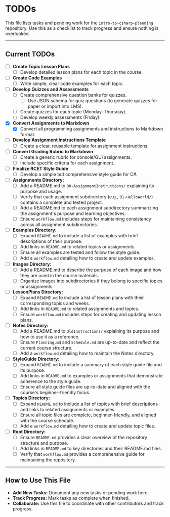 # TODOs

This file lists tasks and pending work for the `intro-to-csharp-planning` repository. Use this as a checklist to track progress and ensure nothing is overlooked.

---

## Current TODOs

- [ ] **Create Topic Lesson Plans**
  - [ ] Develop detailed lesson plans for each topic in the course.

- [ ] **Create Code Examples**
  - [ ] Write simple, clear code examples for each topic.

- [ ] **Develop Quizzes and Assessments**
  - [ ] Create comprehensive question banks for quizzes.
    - [ ] Use JSON schema for quiz questions (to generate quizzes for paper or import into LMS).
  - [ ] Create quizzes for each topic (Monday–Thursday).
  - [ ] Develop weekly assessments (Friday).

- [x] **Convert Assignments to Markdown**
  - [x] Convert all programming assignments and instructions to Markdown format.

- [ ] **Develop Assignment Instructions Template**
  - [ ] Create a clear, reusable template for assignment instructions.

- [ ] **Convert Grading Rubric to Markdown**
  - [ ] Create a generic rubric for console/GUI assignments.
  - [ ] Include specific criteria for each assignment.

- [ ] **Finalize RCET Style Guide**
  - [ ] Develop a simple but comprehensive style guide for C#.

- [ ] **Assignments Directory:**
  - [ ] Add a README.md to `00-AssignmentInstructions/` explaining its purpose and usage.
  - [ ] Verify that each assignment subdirectory (e.g., `01-HelloWorld/`) contains a complete and tested project.
  - [ ] Add a README.md to each assignment subdirectory summarizing the assignment's purpose and learning objectives.
  - [ ] Ensure `workflow.md` includes steps for maintaining consistency across all assignment subdirectories.

- [ ] **Examples Directory:**
  - [ ] Expand `README.md` to include a list of examples with brief descriptions of their purpose.
  - [ ] Add links in `README.md` to related topics or assignments.
  - [ ] Ensure all examples are tested and follow the style guide.
  - [ ] Add a `workflow.md` detailing how to create and update examples.

- [ ] **Images Directory:**
  - [ ] Add a README.md to describe the purpose of each image and how they are used in the course materials.
  - [ ] Organize images into subdirectories if they belong to specific topics or assignments.

- [ ] **LessonPlans Directory:**
  - [ ] Expand `README.md` to include a list of lesson plans with their corresponding topics and weeks.
  - [ ] Add links in `README.md` to related assignments and topics.
  - [ ] Ensure `workflow.md` includes steps for creating and updating lesson plans.

- [ ] **Notes Directory:**
  - [ ] Add a README.md to `OldInstructions/` explaining its purpose and how to use it as a reference.
  - [ ] Ensure `Planning.md` and `Schedule.md` are up-to-date and reflect the current course structure.
  - [ ] Add a `workflow.md` detailing how to maintain the Notes directory.

- [ ] **StyleGuide Directory:**
  - [ ] Expand `README.md` to include a summary of each style guide file and its purpose.
  - [ ] Add links in `README.md` to examples or assignments that demonstrate adherence to the style guide.
  - [ ] Ensure all style guide files are up-to-date and aligned with the course's beginner-friendly focus.

- [ ] **Topics Directory:**
  - [ ] Expand `README.md` to include a list of topics with brief descriptions and links to related assignments or examples.
  - [ ] Ensure all topic files are complete, beginner-friendly, and aligned with the course schedule.
  - [ ] Add a `workflow.md` detailing how to create and update topic files.

- [ ] **Root Directory:**
  - [ ] Ensure `README.md` provides a clear overview of the repository structure and purpose.
  - [ ] Add links in `README.md` to key directories and their README.md files.
  - [ ] Verify that `workflow.md` provides a comprehensive guide for maintaining the repository.

---

## How to Use This File

- **Add New Tasks:** Document any new tasks or pending work here.
- **Track Progress:** Mark tasks as complete when finished.
- **Collaborate:** Use this file to coordinate with other contributors and track progress.
